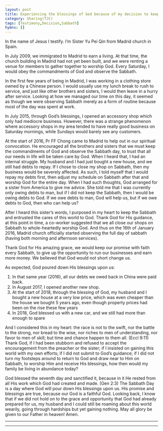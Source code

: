 ```yaml
---
layout: post
title: Experiencing the blessings of God because of my decision to keep the Sabbath
category: Sharing(TJC)
tags: [Testimony,Decision,Sabbath]
hymns: []
---
```

In the name of Jesus I testify. I’m Sister Yu Pei Qin from Madrid church in Spain. 

In July 2009, we immigrated to Madrid to earn a living. At that time, the church building in Madrid had not yet been built, and we were renting a venue for members to gather together to worship God. Every Saturday, I would obey the commandments of God and observe the Sabbath.

In the first few years of being in Madrid, I was working in a clothing store owned by a Chinese person. I would usually use my lunch break to rush to service, and just like other brothers and sisters, I would then leave in a hurry after service. Looking at how we managed our time on this day, it seemed as though we were observing Sabbath merely as a form of routine because most of the day was spent at work.

In July 2015, through God’s blessings, I opened an accessory shop which only had mediocre business. However, there was a strange phenomenon where accessory shops in my area tended to have really good business on Saturday mornings, while Sundays would barely see any customers.

At the start of 2016, Pr FF Chong came to Madrid to help out in our spiritual convocation. He encouraged all the brothers and sisters that we must keep the commandments of God and observe the Sabbath day, to trust that all our needs in life will be taken care by God. When I heard that, I had an internal struggle. My husband and I had just bought a new house, and we still had debts to repay. If I chose to close my shop on Sabbath, then my business would be severely affected. As such, I told myself that I would repay my debts first, then adjust my schedule on Sabbath after that and worship God for the entire day. When I had such thoughts, God arranged for a sister from America to give me advice. She told me that I was currently only owing debts to man, but if I did not keep the Sabbath, then I would be owing debts to God. If we owe debts to man, God will help us, but if we owe debts to God, then who can help us?

After I heard this sister’s words, I purposed in my heart to keep the Sabbath and entrusted the cares of this world to God. Thank God for His guidance, at this point in time, a co-worker suggested that we all close our shops on Sabbath to whole-heartedly worship God. And thus on the 16th of January 2016, Madrid church officially started observing the full day of sabbath (having both morning and afternoon services).

Thank God for His amazing grace, we would keep our promise with faith every Sabbath, to give up the opportunity to run our businesses and earn more money. We believed that God would not short change us. 

As expected, God poured down His blessings upon us:
1.	In that same year (2016), all our debts we owed back in China were paid back.
2.	In August 2017, I opened another new shop.
3.	At the start of 2018, through the blessing of God, my husband and I bought a new house at a very low price, which was even cheaper than the house we bought 5 years ago, even though property prices had been on the rise these few years
4.	In 2018, God blessed us with a new car, and we still had more than enough to spare

And I considered this in my heart: the race is not to the swift, nor the battle to the strong, nor bread to the wise, nor riches to men of understanding, nor favor to men of skill; but time and chance happen to them all. (Eccl 9:11) Thank God, if I had been stubborn and refused to accept the encouragement from the preacher or the sister; if I insisted on gaining this world with my own efforts; if I did not submit to God’s guidance; if I did not turn my footsteps around to return to God and draw near to Him on Sabbath, to worship Him and receive His blessings, how then would my family be living in abundance today?

God blessed the seventh day and sanctified it, because in it He rested from all His work which God had created and made. (Gen 2:3) The Sabbath Day is a day where God will pour down His blessings upon us. His promise and blessings are true, because our God is a faithful God. Looking back, I know that if we did not hold on to the grace and opportunity that God had already prepared for us, my husband and I could still be roaming about this world wearily, going through hardships but yet gaining nothing. May all glory be given to our Father in heaven! Amen.


----
****
